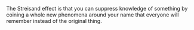 The Streisand effect is that you can suppress knowledge of something by coining a whole new phenomena around your name that everyone will remember instead of the original thing.

